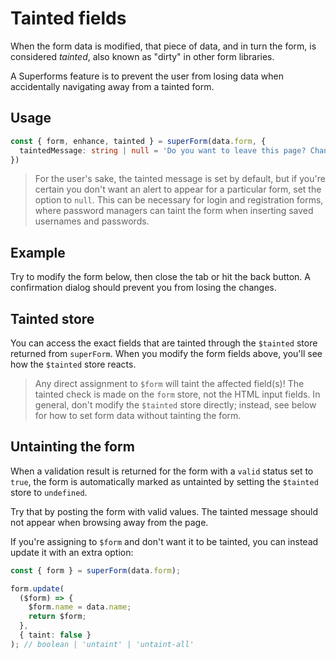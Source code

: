 <script lang="ts">
  import Head from '$lib/Head.svelte'
  import Form from './Form.svelte'
  import Next from '$lib/Next.svelte'
	import SuperDebug from 'sveltekit-superforms/client/SuperDebug.svelte'
  import { concepts } from '$lib/navigation/sections'

	export let data;
</script>

# Tainted fields

<Head title="Tainted form fields" />

When the form data is modified, that piece of data, and in turn the form, is considered _tainted_, also known as "dirty" in other form libraries.

A Superforms feature is to prevent the user from losing data when accidentally navigating away from a tainted form.

## Usage

```ts
const { form, enhance, tainted } = superForm(data.form, {
  taintedMessage: string | null = 'Do you want to leave this page? Changes you made may not be saved.'
})
```

> For the user's sake, the tainted message is set by default, but if you're certain you don't want an alert to appear for a particular form, set the option to `null`. This can be necessary for login and registration forms, where password managers can taint the form when inserting saved usernames and passwords.

## Example

Try to modify the form below, then close the tab or hit the back button. A confirmation dialog should prevent you from losing the changes.

<Form {data} />

## Tainted store

You can access the exact fields that are tainted through the `$tainted` store returned from `superForm`. When you modify the form fields above, you'll see how the `$tainted` store reacts.

> Any direct assignment to `$form` will taint the affected field(s)! The tainted check is made on the `form` store, not the HTML input fields. In general, don't modify the `$tainted` store directly; instead, see below for how to set form data without tainting the form.

## Untainting the form

When a validation result is returned for the form with a `valid` status set to `true`, the form is automatically marked as untainted by setting the `$tainted` store to `undefined`.

Try that by posting the form with valid values. The tainted message should not appear when browsing away from the page.

If you're assigning to `$form` and don't want it to be tainted, you can instead update it with an extra option:

```ts
const { form } = superForm(data.form);

form.update(
  ($form) => {
    $form.name = data.name;
    return $form;
  },
  { taint: false }
); // boolean | 'untaint' | 'untaint-all'
```

<Next section={concepts} />
